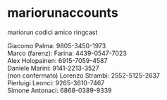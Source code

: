 # mariorunaccounts
mariorun codici amico ringcast

Giacomo Palma: 9805-3450-1973 <br>
Marco (farenz): Farina: 4439-0547-7023<br>
Alex Holopainen: 6915-7059-4587<br>
Daniele Marini: 9141-2213-3527<br>
(non confermato) Lorenzo Strambi: 2552-5125-2637<br>
Pierluigi Leonci: 9265-3610-7467<br>
Simone Antonaci: 6868-0389-9339<br>
